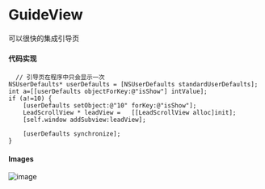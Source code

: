 # GuideView
可以很快的集成引导页
#### 代码实现

	  // 引导页在程序中只会显示一次
    NSUserDefaults* userDefaults = [NSUserDefaults standardUserDefaults];
    int a=[[userDefaults objectForKey:@"isShow"] intValue];
    if (a!=10) {
        [userDefaults setObject:@"10" forKey:@"isShow"];
        LeadScrollView * leadView =   [[LeadScrollView alloc]init];
        [self.window addSubview:leadView];
        
        [userDefaults synchronize];
    }

#### Images
![image](http://huaban.com/pins/639991615/) 
